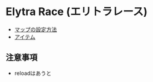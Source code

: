 # Elytra Race (エリトラレース)

* [マップの設定方法](/elytrarace/configuring-map)
* [アイテム](/elytrarace/items)

## 注意事項
- reloadはあうと
